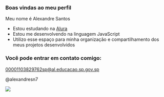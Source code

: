 ### Boas vindas ao meu perfil

Meu nome é Alexandre Santos

- Estou estudando na [Alura](https://www.alura.com.br)
- Estou me desenvolvendo na linguagem JavaScript
- Utilizo esse espaço para minha organização e compartilhamento dos meus projetos desenvolvidos

### Você pode entrar em contato comigo:

00001103829762sp@al.educacao.sp.gov.sp

@alexandresn7

![](https://media1.tenor.com/m/brOqSeAfbnoAAAAC/amazed-jerry.gif)
